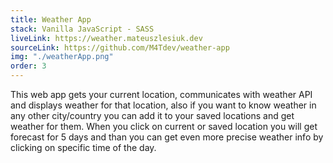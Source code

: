 ```yaml
---
title: Weather App
stack: Vanilla JavaScript - SASS
liveLink: https://weather.mateuszlesiuk.dev
sourceLink: https://github.com/M4Tdev/weather-app
img: "./weatherApp.png"
order: 3
---
```


This web app gets your current location, communicates with weather API and displays weather for that location, also if you want to know weather in any other city/country you can add it to your saved locations and get weather for them. When you click on current or saved location you will get forecast for 5 days and than you can get even more precise weather info by clicking on specific time of the day.